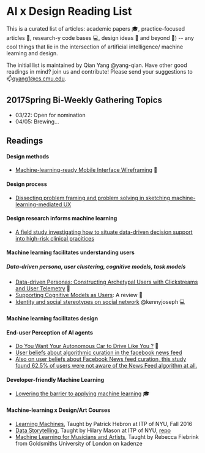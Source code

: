# AI x Design Reading List
This is a curated list of articles: academic papers :mortar_board:, practice-focused articles :page_facing_up:, research-y code bases :computer:, design ideas :thought_balloon: and beyond :crystal_ball:) -- any cool things that lie in the intersection of artificial intelligence/ machine learning and design.

The initial list is maintained by Qian Yang @yang-qian. Have other good readings in mind? join us and contribute! Please send your suggestions to :mailbox:qyang1@cs.cmu.edu.



## 2017Spring Bi-Weekly Gathering Topics
- 03/22: Open for nomination
- 04/05: Brewing...


## Readings

#### Design methods
- [Machine-learning-ready Mobile Interface Wireframing](http://dl.acm.org/citation.cfm?id=2901790.2901858) :page_facing_up:


#### Design process
- [Dissecting problem framing and problem solving in sketching machine-learning-mediated UX]()


#### Design research informs machine learning
- [A field study investigating how to situate data-driven decision support into high-risk clinical pracitices](http://dl.acm.org/citation.cfm?id=2858036.2858373)


#### Machine learning facilitates understanding users
##### Data-driven persona, user clustering, cognitive models, task models
- [Data-driven Personas: Constructing Archetypal Users with Clickstreams and User Telemetry](http://dl.acm.org/citation.cfm?id=2858523) :page_facing_up:
- [Supporting Cognitive Models as Users](http://dl.acm.org/citation.cfm?doid=353485.353486): A review :page_facing_up:
- [Identity and social stereotypes on social network](https://kennyjoseph.github.io/) @kennyjoseph :computer:


#### Machine learning facilitates design


#### End-user Perception of AI agents
- [Do You Want Your Autonomous Car to Drive Like You ?](http://dl.acm.org/citation.cfm?id=3020250) :page_facing_up:
- [User beliefs about algorithmic curation in the facebook news feed](http://dl.acm.org/citation.cfm?id=2702174)
- [Also on user beliefs about Facebook News feed curation, this study found 62.5% of users were not aware of the News Feed algorithm at all.](http://dl.acm.org/citation.cfm?id=2702556)


#### Developer-friendly Machine Learning
- [Lowering the barrier to applying machine learning](http://kayur.org/papers/thesis.pdf) :mortar_board:


#### Machine-learning x Design/Art Courses
- [Learning Machines](http://www.patrickhebron.com/learning-machines/), Taught by Patrick Hebron at ITP of NYU, Fall 2016
- [Data Storytelling](http://hmason.github.io/datastorytelling/), Taught by Hilary Mason at ITP of NYU, [repo](https://github.com/hmason/datastorytelling)
- [Machine Learning for Musicians and Artists](https://www.kadenze.com/courses/machine-learning-for-musicians-and-artists/info), Taught by Rebecca Fiebrink from Goldsmiths University of London on kadenze
